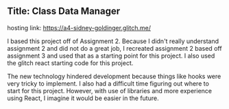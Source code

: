 ## Title: Class Data Manager

hosting link: https://a4-sidney-goldinger.glitch.me/

I based this project off of Assignment 2. Because I didn't really 
understand assignment 2 and did not do a great job, I recreated assignment
2 based off assignment 3 and used that as a starting point for this project.
I also used the glitch react starting code for this project. 

The new technology hindered development because things like hooks were very
tricky to implement. I also had a difficult time figuring out where to start
for this project. However, with use of libraries and more experience
using React, I imagine it would be easier in the future.

